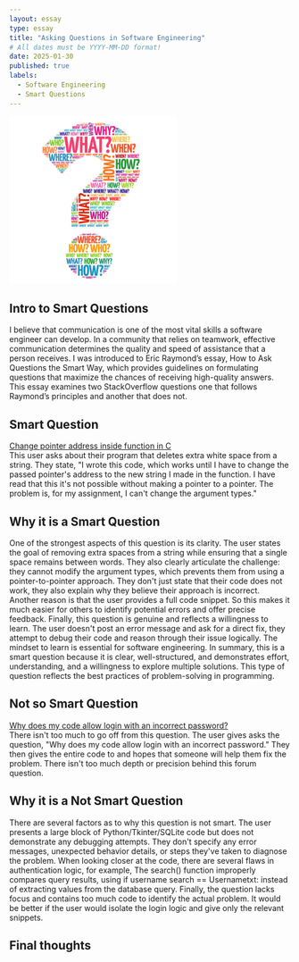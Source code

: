 ```yaml
---
layout: essay
type: essay
title: "Asking Questions in Software Engineering"
# All dates must be YYYY-MM-DD format!
date: 2025-01-30
published: true
labels:
  - Software Engineering
  - Smart Questions
---
```


<div class="d-flex justify-content-center">
    <img class="img-fluid" src="../img/Smart Question.jpg" style="width: 300px; height: 300px; object-fit: cover;">
</div>



## Intro to Smart Questions 
I believe that communication is one of the most vital skills a software engineer can develop. In a community that relies on teamwork, effective communication determines the quality and speed of assistance that a person receives. I was introduced to Eric Raymond’s essay, How to Ask Questions the Smart Way, which provides guidelines on formulating questions that maximize the chances of receiving high-quality answers. This essay examines two StackOverflow questions one that follows Raymond’s principles and another that does not.
 

## Smart Question
<a href="https://stackoverflow.com/questions/79401708/change-pointer-adress-inside-function-in-c" target="_blank">Change pointer address inside function in C</a>
<br>
This user asks about their program that deletes extra white space from a string. They state, "I wrote this code, which works until I have to change the passed pointer's address to the new string I made in the function. I have read that this it's not possible without making a pointer to a pointer. The problem is, for my assignment, I can't change the argument types."


  
## Why it is a Smart Question
One of the strongest aspects of this question is its clarity. The user states the goal of removing extra spaces from a string while ensuring that a single space remains between words. They also clearly articulate the challenge: they cannot modify the argument types, which prevents them from using a pointer-to-pointer approach. They don't just state that their code does not work, they also explain why they believe their approach is incorrect. Another reason is that the user provides a full code snippet. So this makes it much easier for others to identify potential errors and offer precise feedback. Finally, this question is genuine and reflects a willingness to learn. The user doesn't post an error message and ask for a direct fix, they attempt to debug their code and reason through their issue logically. The mindset to learn is essential for software engineering. In summary, this is a smart question because it is clear, well-structured, and demonstrates effort, understanding, and a willingness to explore multiple solutions. This type of question reflects the best practices of problem-solving in programming.

## Not so Smart Question
<a href="https://stackoverflow.com/questions/79400901/why-does-my-code-allow-login-with-an-incorrect-password" target="_blank"> Why does my code allow login with an incorrect password?</a>
<br>
There isn't too much to go off from this question. The user gives asks the question, "Why does my code allow login with an incorrect password." They then gives the entire code to and hopes that someone will help them fix the problem. There isn't too much depth or precision behind this forum question.

## Why it is a Not Smart Question
There are several factors as to why this question is not smart. The user presents a large block of Python/Tkinter/SQLite code but does not demonstrate any debugging attempts. They don't specify any error messages, unexpected behavior details, or steps they've taken to diagnose the problem. When looking closer at the code, there are several flaws in authentication logic, for example, The search() function improperly compares query results, using if username search == Usernametxt: instead of extracting values from the database query. Finally, the question lacks focus and contains too much code to identify the actual problem. It would be better if the user would isolate the login logic and give only the relevant snippets.

## Final thoughts
 

  


